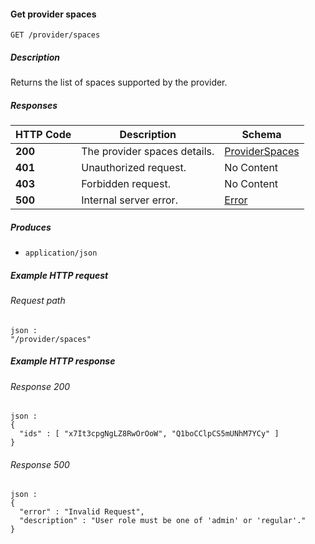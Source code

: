 
<a name="get_provider_spaces"></a>
#### Get provider spaces
```
GET /provider/spaces
```


##### Description
Returns the list of spaces supported by the provider.


##### Responses

|HTTP Code|Description|Schema|
|---|---|---|
|**200**|The provider spaces details.|[ProviderSpaces](../definitions/ProviderSpaces.md#providerspaces)|
|**401**|Unauthorized request.|No Content|
|**403**|Forbidden request.|No Content|
|**500**|Internal server error.|[Error](../definitions/Error.md#error)|


##### Produces

* `application/json`


##### Example HTTP request

###### Request path
```
json :
"/provider/spaces"
```


##### Example HTTP response

###### Response 200
```
json :
{
  "ids" : [ "x7It3cpgNgLZ8RwOrOoW", "Q1boCClpCS5mUNhM7YCy" ]
}
```


###### Response 500
```
json :
{
  "error" : "Invalid Request",
  "description" : "User role must be one of 'admin' or 'regular'."
}
```



